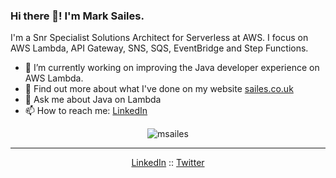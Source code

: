 ### Hi there 👋! I'm Mark Sailes.

I'm a Snr Specialist Solutions Architect for Serverless at AWS. I focus on AWS Lambda, API Gateway, SNS, SQS, EventBridge and Step Functions.

- 🔭 I’m currently working on improving the Java developer experience on AWS Lambda.
- 🌱 Find out more about what I've done on my website [sailes.co.uk](https://sailes.co.uk)
- 💬 Ask me about Java on Lambda
- 📫 How to reach me: <a href="https://www.linkedin.com/in/mark-sailes/">LinkedIn</a>

<p align="center"> <img src="https://github-readme-stats.vercel.app/api?username=msailes&show_icons=true" alt="msailes" /> </p>

--- 
<p align="center">
  <a href="https://www.linkedin.com/in/mark-sailes/">LinkedIn</a> ::
  <a href="https://twitter.com/MarkSailes3">Twitter</a>
</p>
